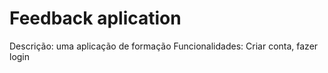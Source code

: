 # Feedback aplication
Descrição: uma aplicação de formação
Funcionalidades: Criar conta, fazer login

